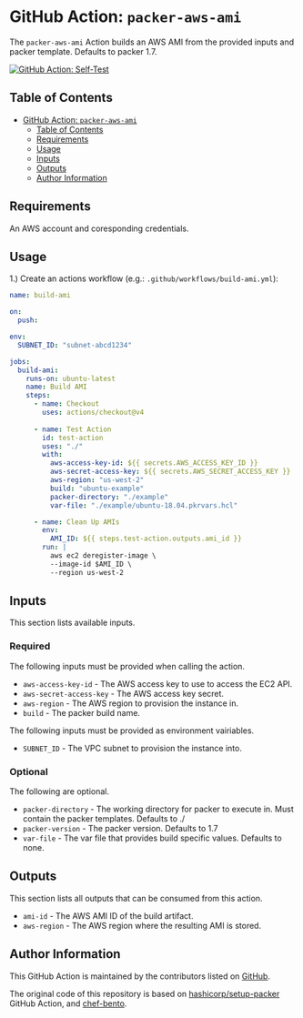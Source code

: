 # GitHub Action: `packer-aws-ami`

The `packer-aws-ami` Action builds an AWS AMI from the provided inputs and packer template. Defaults to packer 1.7.

[![GitHub Action: Self-Test](https://github.com/craniumcafe/packer-aws-ami/actions/workflows/actions-self-test.yml/badge.svg?branch=main)](https://github.com/craniumcafe/packer-ami-action/actions/workflows/actions-self-test.yml)

## Table of Contents

<!-- TOC -->
* [GitHub Action: `packer-aws-ami`](#github-action--packer-aws-ami)
  * [Table of Contents](#table-of-contents)
  * [Requirements](#requirements)
  * [Usage](#usage)
  * [Inputs](#inputs)
  * [Outputs](#outputs)
  * [Author Information](#author-information)
<!-- TOC -->

## Requirements

An AWS account and coresponding credentials.

## Usage

1.) Create an actions workflow (e.g.: `.github/workflows/build-ami.yml`):

```yaml
name: build-ami

on:
  push:

env:
  SUBNET_ID: "subnet-abcd1234"

jobs:
  build-ami:
    runs-on: ubuntu-latest
    name: Build AMI
    steps:
      - name: Checkout
        uses: actions/checkout@v4
      
      - name: Test Action
        id: test-action
        uses: "./"
        with:
          aws-access-key-id: ${{ secrets.AWS_ACCESS_KEY_ID }}
          aws-secret-access-key: ${{ secrets.AWS_SECRET_ACCESS_KEY }}
          aws-region: "us-west-2"
          build: "ubuntu-example"
          packer-directory: "./example"
          var-file: "./example/ubuntu-18.04.pkrvars.hcl"

      - name: Clean Up AMIs
        env:
          AMI_ID: ${{ steps.test-action.outputs.ami_id }}
        run: |
          aws ec2 deregister-image \
          --image-id $AMI_ID \
          --region us-west-2
```

## Inputs

This section lists available inputs.

### Required

The following inputs must be provided when calling the action.

* `aws-access-key-id` - The AWS access key to use to access the EC2 API.
* `aws-secret-access-key` - The AWS access key secret.
* `aws-region` - The AWS region to provision the instance in.
* `build` - The packer build name.

The following inputs must be provided as environment vairiables.

* `SUBNET_ID` - The VPC subnet to provision the instance into.

### Optional

The following are optional.

* `packer-directory` - The working directory for packer to execute in. Must contain the packer templates. Defaults to ./
* `packer-version` - The packer version. Defaults to 1.7
* `var-file` - The var file that provides build specific values. Defaults to none.

## Outputs

This section lists all outputs that can be consumed from this action.

* `ami-id` - The AWS AMI ID of the build artifact.
* `aws-region` - The AWS region where the resulting AMI is stored.

## Author Information

This GitHub Action is maintained by the contributors listed on [GitHub](https://github.com/craniumcafe/packer-ami-action/graphs/contributors).

The original code of this repository is based on [hashicorp/setup-packer](https://github.com/hashicorp/setup-packer) GitHub Action, and [chef-bento](https://github.com/chef/bento).
